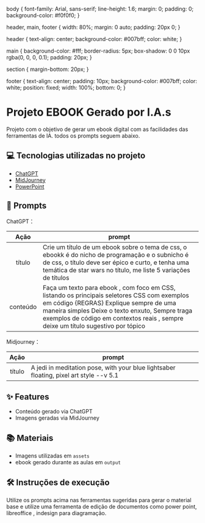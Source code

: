 
</head>
<body>
    
body {
    font-family: Arial, sans-serif;
    line-height: 1.6;
    margin: 0;
    padding: 0;
    background-color: #f0f0f0;
}

header, main, footer {
    width: 80%;
    margin: 0 auto;
    padding: 20px 0;
}

header {
    text-align: center;
    background-color: #007bff;
    color: white;
}

main {
    background-color: #fff;
    border-radius: 5px;
    box-shadow: 0 0 10px rgba(0, 0, 0, 0.1);
    padding: 20px;
}

section {
    margin-bottom: 20px;
}

footer {
    text-align: center;
    padding: 10px;
    background-color: #007bff;
    color: white;
    position: fixed;
    width: 100%;
    bottom: 0;
}

</body>
</html>


# Projeto EBOOK Gerado por I.A.s

Projeto com o objetivo de gerar um ebook digital com as facilidades das ferramentas de IA. todos os prompts
seguem abaixo.


## 💻 Tecnologias utilizadas no projeto

- [ChatGPT](https://chat.openai.com/) 
- [MidJourney](https://www.midjourney.com/app/)
- [PowerPoint](https://www.microsoft.com/en/microsoft-365/powerpoint)

## 🧠 Prompts


ChatGPT：

|   Ação   | prompt                                                                                                                                                                                                                                                                         |
| :------: | ------------------------------------------------------------------------------------------------------------------------------------------------------------------------------------------------------------------------------------------------------------------------------ |
|  título  | Crie um título de um ebook sobre o tema de css, o ebookk é do nicho de programação e o subnicho é de css, o título deve ser épico e curto, e tenha uma temática de star wars no título, me liste 5 variações de títulos                                                        |
| conteúdo | Faça um texto para ebook , com foco em CSS, listando os principais seletores CSS com exemplos em código {REGRAS} Explique sempre de uma maneira simples Deixe o texto enxuto, Sempre traga exemplos de código em contextos reais , sempre deixe um título sugestivo por tópico |


Midjourney：

|  Ação  | prompt                                                                                 |
| :----: | -------------------------------------------------------------------------------------- |
| título | A jedi in meditation pose, with your blue lightsaber floating, pixel art style --v 5.1 |

## ✨ Features

- Conteúdo gerado via ChatGPT
- Imagens geradas via MidJourney

## 📚 Materiais

- Imagens utilizadas em `assets`
- ebook gerado durante as aulas em `output`

## 🛠️ Instruções de execução

Utilize os prompts acima nas ferramentas sugeridas para gerar o material base e utilize uma ferramenta de edição de documentos como power point, libreoffice , indesign para diagramação.

